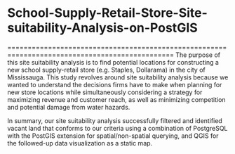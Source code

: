 # School-Supply-Retail-Store-Site-suitability-Analysis-on-PostGIS
===============================================================================================
The purpose of this site suitability analysis is to find potential locations for constructing a
new school supply-retail store (e.g. Staples, Dollarama) in the city of Mississauga.
This study revolves around site suitability analysis because we wanted to understand the
decisions firms have to make when planning for new store locations while simultaneously
considering a strategy for maximizing revenue and customer reach, as well as minimizing
competition and potential damage from water hazards.

In summary, our site suitability analysis successfully filtered and identified vacant land that
conforms to our criteria using a combination of PostgreSQL with the PostGIS extension for
spatial/non-spatial querying, and QGIS for the followed-up data visualization as a static map.
